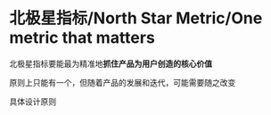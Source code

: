 # 北极星指标/North Star Metric/One metric that matters

北极星指标要能最为精准地**抓住产品为用户创造的核心价值**

原则上只能有一个，但随着产品的发展和迭代，可能需要随之改变

具体设计原则
